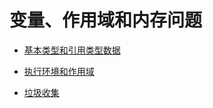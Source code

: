 # 变量、作用域和内存问题

- [基本类型和引用类型数据](https://github.com/ZZsimon/Pro-Js-Note/blob/master/chapter_04/basicAndReferTypes_01/basicAndReferTypes.html)

- [执行环境和作用域](https://github.com/ZZsimon/Pro-Js-Note/blob/master/chapter_04/envAndScope_02/envAndScope.html)

- [垃圾收集](https://github.com/ZZsimon/Pro-Js-Note/blob/master/chapter_04/recoveryMemory_03/recoveryMemory.html)
